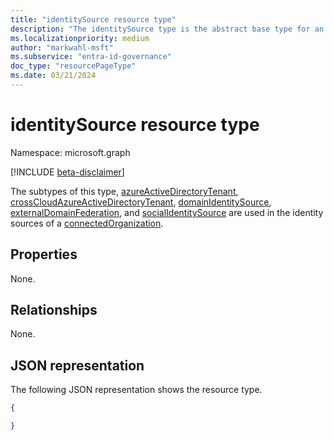 ```yaml
---
title: "identitySource resource type"
description: "The identitySource type is the abstract base type for an identity source for a connected organization."
ms.localizationpriority: medium
author: "markwahl-msft"
ms.subservice: "entra-id-governance"
doc_type: "resourcePageType"
ms.date: 03/21/2024
---
```


# identitySource resource type

Namespace: microsoft.graph

[!INCLUDE [beta-disclaimer](../../includes/beta-disclaimer.md)]

The subtypes of this type, [azureActiveDirectoryTenant](azureactivedirectorytenant.md), [crossCloudAzureActiveDirectoryTenant](crosscloudazureactivedirectorytenant.md), [domainIdentitySource](domainidentitysource.md), [externalDomainFederation](externaldomainfederation.md), and [socialIdentitySource](socialidentitysource.md) are used in the identity sources of a [connectedOrganization](connectedOrganization.md).

## Properties

None.

## Relationships

None.

## JSON representation

The following JSON representation shows the resource type.
<!-- {
  "blockType": "resource",
  "@odata.type": "microsoft.graph.identitySource"
}
-->
``` json
{

}
```

<!-- uuid: 16cd6b66-4b1a-43a1-adaf-3a886856ed98
2019-02-04 14:57:30 UTC -->
<!-- {
  "type": "#page.annotation",
  "description": "identitySource resource type",
  "keywords": "",
  "section": "documentation",
  "tocPath": ""
}-->


